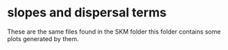 # slopes and dispersal terms
These are the same files found in the SKM folder this folder contains some plots generated by them. 